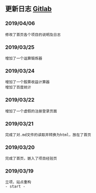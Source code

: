 ## 更新日志 <a href="https://gitlab.com/h-web/h-site" target="_blank">Gitlab</a>
### 2019/04/06
    修改了首页各个项目的说明及日志
### 2019/03/25
    增加了一个运算锻炼器
### 2019/03/24
    增加了一个股票收益计算器
    增加了百度统计
### 2019/03/22
    增加了一个虚假的注册登录页面
### 2019/03/21
    完成了对.md文件的读取并转换为html，放在了首页
### 2019/03/20
    完成了首页，嵌入了项目经验页
### 2019/03/19
    立项，站点重构
    - start -
